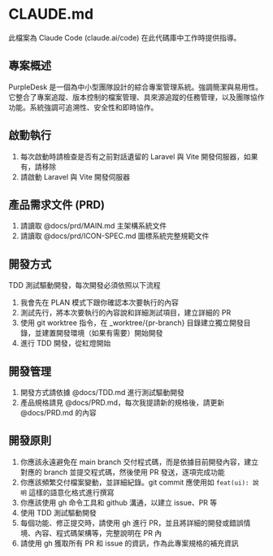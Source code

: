 # CLAUDE.md

此檔案為 Claude Code (claude.ai/code) 在此代碼庫中工作時提供指導。

## 專案概述

PurpleDesk 是一個為中小型團隊設計的綜合專案管理系統。強調簡潔與易用性。它整合了專案追蹤、版本控制的檔案管理、具來源追蹤的任務管理，以及團隊協作功能。系統強調可追溯性、安全性和即時協作。

## 啟動執行

1. 每次啟動時請檢查是否有之前對話遺留的 Laravel 與 Vite 開發伺服器，如果有，請移除
2. 請啟動 Laravel 與 Vite 開發伺服器

## 產品需求文件 (PRD)

1. 請讀取 @docs/prd/MAIN.md 主架構系統文件
2. 請讀取 @docs/prd/ICON-SPEC.md 圖標系統完整規範文件

## 開發方式

TDD 測試驅動開發，每次開發必須依照以下流程

1. 我會先在 PLAN 模式下跟你確認本次要執行的內容
2. 測試先行，將本次要執行的內容說和詳細測試項目，建立詳細的 PR
3. 使用 git worktree 指令，在 _worktree/{pr-branch} 目錄建立獨立開發目錄，並建置開發環境（如果有需要）開始開發
4. 進行 TDD 開發，從紅燈開始

## 開發管理

1. 開發方式請依據 @docs/TDD.md 進行測試驅動開發
2. 產品規格請見 @docs/PRD.md，每次我提請新的規格後，請更新 @docs/PRD.md 的內容

## 開發原則

1. 你應該永遠避免在 main branch 交付程式碼，而是依據目前開發內容，建立對應的 branch 並提交程式碼，然後使用 PR 發送，逐項完成功能
2. 你應該頻繁交付檔案變動，並詳細紀錄。git commit 應使用如 `feat(ui): 說明` 這樣的語意化格式進行撰寫
4. 你應該使用 gh 命令工具和 github 溝通，以建立 issue、PR 等
5. 使用 TDD 測試驅動開發
6. 每個功能、修正提交時，請使用 gh 進行 PR，並且將詳細的開發或錯誤情境、內容、程式碼架構等，完整說明在 PR 內
7. 請使用 gh 獲取所有 PR 和 issue 的資訊，作為此專案規格的補充資訊
